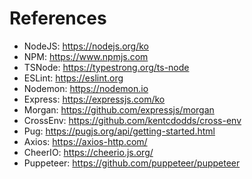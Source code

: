 # References

- NodeJS: https://nodejs.org/ko
- NPM: https://www.npmjs.com
- TSNode: https://typestrong.org/ts-node
- ESLint: https://eslint.org
- Nodemon: https://nodemon.io
- Express: https://expressjs.com/ko
- Morgan: https://github.com/expressjs/morgan
- CrossEnv: https://github.com/kentcdodds/cross-env
- Pug: https://pugjs.org/api/getting-started.html
- Axios: https://axios-http.com/
- CheerIO: https://cheerio.js.org/
- Puppeteer: https://github.com/puppeteer/puppeteer
